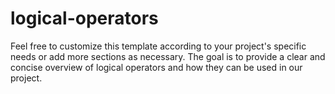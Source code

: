 # logical-operators
Feel free to customize this template according to your project's specific needs or add more sections as necessary. The goal is to provide a clear and concise overview of logical operators and how they can be used in our project.
